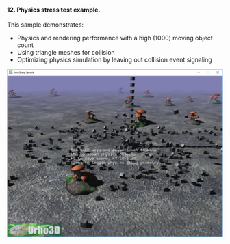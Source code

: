 #### 12. Physics stress test example.

This sample demonstrates:
- Physics and rendering performance with a high (1000) moving object count
- Using triangle meshes for collision
- Optimizing physics simulation by leaving out collision event signaling

![Screenshot](Screenshot.png)